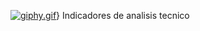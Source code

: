 [![giphy.gif](https://i.postimg.cc/MHH5Pqc5/giphy.gif)](https://postimg.cc/p5NKyNJ5)}
Indicadores de analisis tecnico
